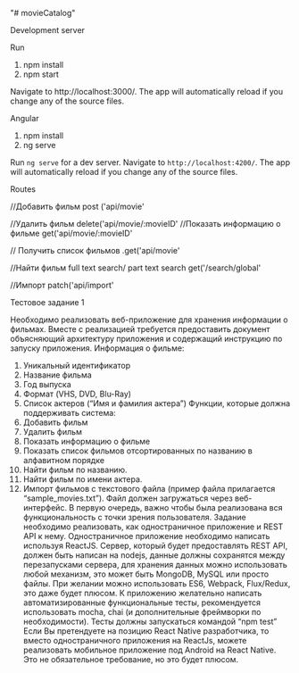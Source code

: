 "# movieCatalog" 

Development server

Run

1) npm install
2) npm start

Navigate to http://localhost:3000/. The app will automatically reload if you change any of the source files.


Angular

1) npm install
2) ng serve

Run `ng serve` for a dev server. Navigate to `http://localhost:4200/`.
 The app will automatically reload if you change any of the source files.






Routes

//Добавить фильм 
post ('api/movie'

//Удалить фильм
delete('api/movie/:movieID'
//Показать информацию о фильме
get('api/movie/:movieID'

// Получить список фильмов
.get('api/movie'

//Найти фильм full text search/ part text search
get('/search/global'

//Импорт
patch('api/import'















Тестовое задание 1

Необходимо реализовать веб-приложение для хранения информации о фильмах. Вместе
с реализацией требуется предоставить документ объясняющий архитектуру приложения
и содержащий инструкцию по запуску приложения.
Информация о фильме:
1. Уникальный идентификатор
2. Название фильма
3. Год выпуска
4. Формат (VHS, DVD, Blu-Ray)
5. Список актеров (“Имя и фамилия актера”)
Функции, которые должна поддерживать система:
1. Добавить фильм
2. Удалить фильм
3. Показать информацию о фильме
4. Показать список фильмов отсортированных по названию в алфавитном порядке
5. Найти фильм по названию.
6. Найти фильм по имени актера.
7. Импорт фильмов с текстового файла (пример файла прилагается
“sample_movies.txt”). Файл должен загружаться через веб-интерфейс.
В первую очередь, важно чтобы была реализована вся функциональность с точки зрения
пользователя.
Задание необходимо реализовать, как одностраничное приложение и REST API к нему.
Одностраничное приложение необходимо написать используя ReactJS. Сервер, который
будет предоставлять REST API, должен быть написан на nodejs, данные должны
сохранятся между перезапусками сервера, для хранения данных можно использовать
любой механизм, это может быть MongoDB, MySQL или просто файлы. При желании
можно использовать ES6, Webpack, Flux/Redux, это даже будет плюсом.
К приложению желательно написать автоматизированные функциональные тесты,
рекомендуется использовать mocha, chai (и дополнительные фреймворки по
необходимости). Тесты должны запускаться командой “npm test”
Если Вы претендуете на позицию React Native разработчика, то вместо одностраничного
приложения на ReactJs, можете реализовать мобильное приложение под Android на React
Native. Это не обязательное требование, но это будет плюсом.

